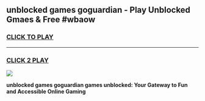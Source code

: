 
## unblocked games goguardian - Play Unblocked Gmaes & Free #wbaow
<h3>
<a href="https://premium.freeplayer.one?title=unblocked_games_goguardian&ref=03M">CLICK TO PLAY</a></h3>
<hr>

<h3>
<a href="https://premium.freeplayer.one?title=unblocked_games_goguardian&ref=03M">CLICK 2 PLAY</a>
  
</h3>

<a href="https://premium.freeplayer.one?title=unblocked_games_goguardian&ref=03M"><img src="https://clearcache.store/games.png"></a>


**unblocked games goguardian games unblocked: Your Gateway to Fun and Accessible Online Gaming**
